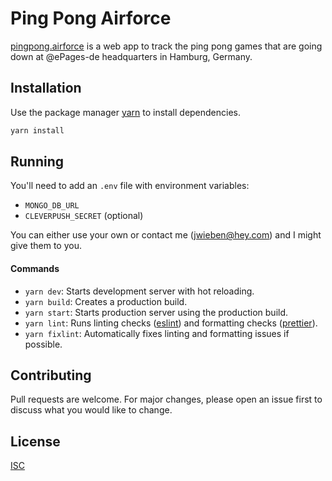 # Ping Pong Airforce

[pingpong.airforce](https://pingpong.airforce/) is a web app to track the ping pong games that are going down at @ePages-de headquarters in Hamburg, Germany.

## Installation

Use the package manager [yarn](https://yarnpkg.com/) to install dependencies.

```bash
yarn install
```

## Running

You'll need to add an `.env` file with environment variables:

- `MONGO_DB_URL`
- `CLEVERPUSH_SECRET` (optional)

You can either use your own or contact me (jwieben@hey.com) and I might give them to you.

#### Commands

- `yarn dev`: Starts development server with hot reloading.
- `yarn build`: Creates a production build.
- `yarn start`: Starts production server using the production build.
- `yarn lint`: Runs linting checks ([eslint](https://eslint.org/)) and formatting checks ([prettier](https://prettier.io/)).
- `yarn fixlint`: Automatically fixes linting and formatting issues if possible.

## Contributing

Pull requests are welcome. For major changes, please open an issue first to discuss what you would like to change.

## License

[ISC](https://choosealicense.com/licenses/isc/)
